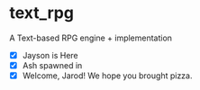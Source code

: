 # text_rpg
A Text-based RPG engine + implementation

- [x] Jayson is Here
- [x] Ash spawned in
- [x] Welcome, Jarod! We hope you brought pizza.
